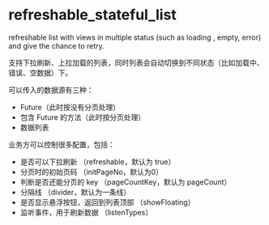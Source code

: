 # refreshable_stateful_list

refreshable list with views in multiple status (such as loading , empty, error) and give the chance to retry.

支持下拉刷新、上拉加载的列表，同时列表会自动切换到不同状态（比如加载中、错误、空数据）下。

可以传入的数据源有三种：
- Future（此时按没有分页处理）
- 包含 Future 的方法（此时按分页处理）
- 数据列表

业务方可以控制很多配置，包括：
- 是否可以下拉刷新 （refreshable，默认为 true）
- 分页时的初始页码 （initPageNo，默认为0）
- 判断是否还能分页的 key （pageCountKey，默认为 pageCount）
- 分隔线 （divider，默认为一条线）
- 是否显示悬浮按钮，返回到列表顶部 （showFloating）
- 监听事件，用于刷新数据 （listenTypes）
